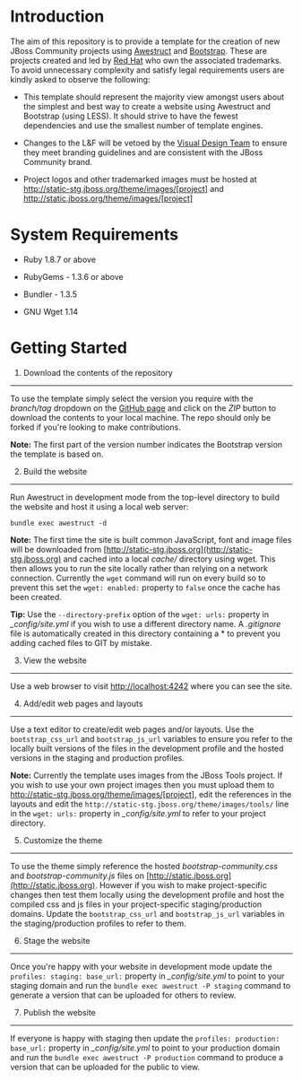 Introduction
============
The aim of this repository is to provide a template for the creation of new JBoss Community projects using [Awestruct](http://awestruct.org) and [Bootstrap](http://twitter.github.com/bootstrap). These are projects created and led by [Red Hat](http://www.redhat.com) who own the associated trademarks. To avoid unnecessary complexity and satisfy legal requirements users are kindly asked to observe the following:

* This template should represent the majority view amongst users about the simplest and best way to create a website using Awestruct and Bootstrap (using LESS). It should strive to have the fewest dependencies and use the smallest number of template engines.

* Changes to the L&F will be vetoed by the [Visual Design Team](http://design.jboss.org) to ensure they meet branding guidelines and are consistent with the JBoss Community brand.

* Project logos and other trademarked images must be hosted at http://static-stg.jboss.org/theme/images/[project] and http://static.jboss.org/theme/images/[project]

System Requirements
===================
* Ruby 1.8.7 or above
* RubyGems - 1.3.6 or above
* Bundler - 1.3.5

* GNU Wget 1.14

Getting Started
===============
1. Download the contents of the repository
------------------------------------------
To use the template simply select the version you require with the *branch/tag* dropdown on the [GitHub page](https://github.com/jbossorg/bootstrap-community) and click on the *ZIP* button to download the contents to your local machine. The repo should only be forked if you're looking to make contributions.

**Note:** The first part of the version number indicates the Bootstrap version the template is based on.

2. Build the website
--------------------
Run Awestruct in development mode from the top-level directory to build the website and host it using a local web server:

`bundle exec awestruct -d`

**Note:** The first time the site is built common JavaScript, font and image files will be downloaded from [http://static-stg.jboss.org](http://static-stg.jboss.org) and cached into a local *cache/* directory using wget. This then allows you to run the site locally rather than relying on a network connection. Currently the `wget` command will run on every build so to prevent this set the `wget: enabled:` property to `false` once the cache has been created.

**Tip:** Use the `--directory-prefix` option of the `wget: urls:` property in *_config/site.yml* if you wish to use a different directory name. A *.gitignore* file is automatically created in this directory containing a * to prevent you adding cached files to GIT by mistake. 

3. View the website
-------------------
Use a web browser to visit [http://localhost:4242](http://localhost:4242) where you can see the site.

4. Add/edit web pages and layouts
---------------------------------
Use a text editor to create/edit web pages and/or layouts. Use the `bootstrap_css_url` and `bootstrap_js_url` variables to ensure you refer to the locally built versions of the files in the development profile and the hosted versions in the staging and production profiles.

**Note:** Currently the template uses images from the JBoss Tools project. If you wish to use your own project images then you must upload them to http://static-stg.jboss.org/theme/images/[project], edit the references in the layouts and edit the `http://static-stg.jboss.org/theme/images/tools/` line in the `wget: urls:` property in *_config/site.yml* to refer to your project directory.

5. Customize the theme
----------------------
To use the theme simply reference the hosted *bootstrap-community.css* and *bootstrap-community.js* files on [http://static.jboss.org](http://static.jboss.org). However if you wish to make project-specific changes then test them locally using the development profile and host the compiled css and js files in your project-specific staging/production domains. Update the `bootstrap_css_url` and `bootstrap_js_url` variables in the staging/production profiles to refer to them.
 
6. Stage the website
--------------------
Once you're happy with your website in development mode update the `profiles: staging: base_url:` property in *_config/site.yml* to point to your staging domain and run the `bundle exec awestruct -P staging` command to generate a version that can be uploaded for others to review.

7. Publish the website
----------------------
If everyone is happy with staging then update the `profiles: production: base_url:` property in *_config/site.yml* to point to your production domain and run the `bundle exec awestruct -P production` command to produce a version that can be uploaded for the public to view.

